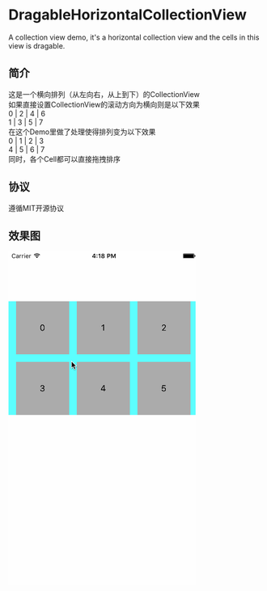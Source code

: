 # DragableHorizontalCollectionView
A collection view demo, it's a horizontal collection view and the cells in this view is dragable.

简介
---
这是一个横向排列（从左向右，从上到下）的CollectionView  
如果直接设置CollectionView的滚动方向为横向则是以下效果  
 0 | 2 | 4 | 6  
 1 | 3 | 5 | 7  
在这个Demo里做了处理使得排列变为以下效果  
 0 | 1 | 2 | 3  
 4 | 5 | 6 | 7  
同时，各个Cell都可以直接拖拽排序

协议
---
遵循MIT开源协议

效果图
---
![demo](https://raw.githubusercontent.com/FlyKite/DragableHorizontalCollectionView/master/demo.gif)
